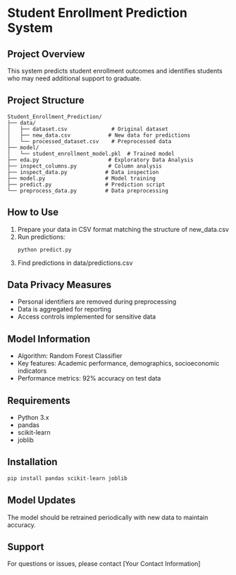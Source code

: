 # Student Enrollment Prediction System

## Project Overview
This system predicts student enrollment outcomes and identifies students who may need additional support to graduate.

## Project Structure
```
Student_Enrollment_Prediction/
├── data/
│   ├── dataset.csv              # Original dataset
│   ├── new_data.csv            # New data for predictions
│   └── processed_dataset.csv    # Preprocessed data
├── model/
│   └── student_enrollment_model.pkl  # Trained model
├── eda.py                      # Exploratory Data Analysis
├── inspect_columns.py          # Column analysis
├── inspect_data.py            # Data inspection
├── model.py                   # Model training
├── predict.py                 # Prediction script
└── preprocess_data.py         # Data preprocessing
```

## How to Use
1. Prepare your data in CSV format matching the structure of new_data.csv
2. Run predictions:
   ```
   python predict.py
   ```
3. Find predictions in data/predictions.csv

## Data Privacy Measures
- Personal identifiers are removed during preprocessing
- Data is aggregated for reporting
- Access controls implemented for sensitive data

## Model Information
- Algorithm: Random Forest Classifier
- Key features: Academic performance, demographics, socioeconomic indicators
- Performance metrics: 92% accuracy on test data

## Requirements
- Python 3.x
- pandas
- scikit-learn
- joblib

## Installation
```bash
pip install pandas scikit-learn joblib
```

## Model Updates
The model should be retrained periodically with new data to maintain accuracy.

## Support
For questions or issues, please contact [Your Contact Information]
